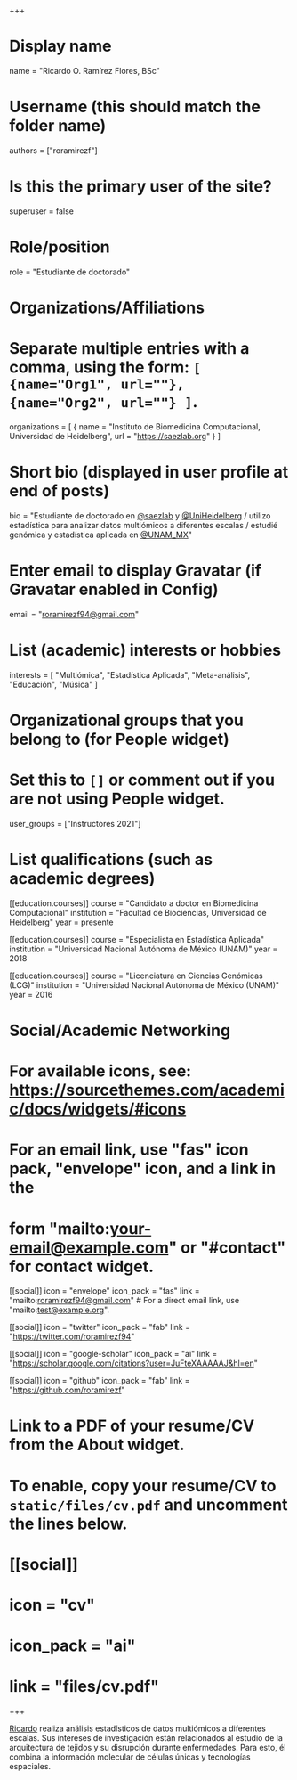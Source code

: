 +++
# Display name
name = "Ricardo O. Ramírez Flores, BSc"

# Username (this should match the folder name)
authors = ["roramirezf"]

# Is this the primary user of the site?
superuser = false

# Role/position
role = "Estudiante de doctorado"

# Organizations/Affiliations
#   Separate multiple entries with a comma, using the form: `[ {name="Org1", url=""}, {name="Org2", url=""} ]`.
organizations = [ { name = "Instituto de Biomedicina Computacional, Universidad de Heidelberg", url = "https://saezlab.org" } ]

# Short bio (displayed in user profile at end of posts)
bio = "Estudiante de doctorado en [@saezlab](https://twitter.com/saezlab) y [@UniHeidelberg](https://twitter.com/UniHeidelberg) / utilizo estadística para analizar datos multiómicos a diferentes escalas / estudié genómica y estadística aplicada en [@UNAM_MX](https://twitter.com/UNAM_MX)"

# Enter email to display Gravatar (if Gravatar enabled in Config)
email = "roramirezf94@gmail.com"

# List (academic) interests or hobbies
interests = [
  "Multiómica",
  "Estadística Aplicada",
  "Meta-análisis",
  "Educación",
  "Música"
]

# Organizational groups that you belong to (for People widget)
#   Set this to `[]` or comment out if you are not using People widget.
user_groups = ["Instructores 2021"]

# List qualifications (such as academic degrees)
[[education.courses]]
  course = "Candidato a doctor en Biomedicina Computacional"
  institution = "Facultad de Biociencias, Universidad de Heidelberg"
  year = presente

[[education.courses]]
  course = "Especialista en Estadística Aplicada"
  institution = "Universidad Nacional Autónoma de México (UNAM)"
  year = 2018

[[education.courses]]
  course = "Licenciatura en Ciencias Genómicas (LCG)"
  institution = "Universidad Nacional Autónoma de México (UNAM)"
  year = 2016

# Social/Academic Networking
# For available icons, see: https://sourcethemes.com/academic/docs/widgets/#icons
#   For an email link, use "fas" icon pack, "envelope" icon, and a link in the
#   form "mailto:your-email@example.com" or "#contact" for contact widget.

[[social]]
  icon = "envelope"
  icon_pack = "fas"
  link = "mailto:roramirezf94@gmail.com"  # For a direct email link, use "mailto:test@example.org".

[[social]]
  icon = "twitter"
  icon_pack = "fab"
  link = "https://twitter.com/roramirezf94"

[[social]]
  icon = "google-scholar"
  icon_pack = "ai"
  link = "https://scholar.google.com/citations?user=JuFteXAAAAAJ&hl=en"

[[social]]
  icon = "github"
  icon_pack = "fab"
  link = "https://github.com/roramirezf"

# Link to a PDF of your resume/CV from the About widget.
# To enable, copy your resume/CV to `static/files/cv.pdf` and uncomment the lines below.
# [[social]]
#   icon = "cv"
#   icon_pack = "ai"
#   link = "files/cv.pdf"

+++

[Ricardo](https://twitter.com/roramirezf94) realiza análisis estadísticos de datos multiómicos a diferentes escalas. Sus intereses de investigación están relacionados al estudio de la arquitectura de tejidos y su disrupción durante enfermedades. Para esto, él combina la información molecular de células únicas y tecnologías espaciales.